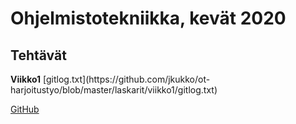 <h1>Ohjelmistotekniikka, kevät 2020</h1>

<h2>Tehtävät</h2>
<Strong>Viikko1</Strong>
[gitlog.txt](https://github.com/jkukko/ot-harjoitustyo/blob/master/laskarit/viikko1/gitlog.txt)

[GitHub](http://github.com)
